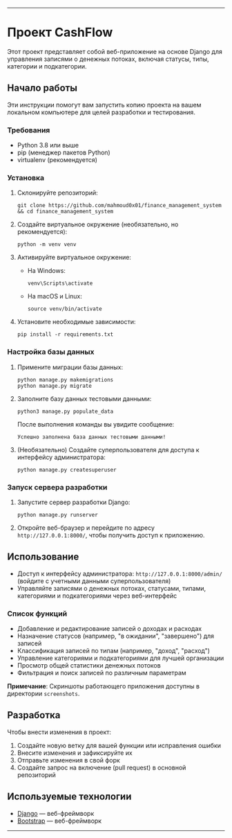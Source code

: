 

---

# Проект CashFlow

Этот проект представляет собой веб-приложение на основе Django для управления записями о денежных потоках, включая статусы, типы, категории и подкатегории.

## Начало работы

Эти инструкции помогут вам запустить копию проекта на вашем локальном компьютере для целей разработки и тестирования.

### Требования

- Python 3.8 или выше
- pip (менеджер пакетов Python)
- virtualenv (рекомендуется)

### Установка

1. Склонируйте репозиторий:

   ```
   git clone https://github.com/mahmoud0x01/finance_management_system && cd finance_management_system
   ```

2. Создайте виртуальное окружение (необязательно, но рекомендуется):

   ```
   python -m venv venv
   ```

3. Активируйте виртуальное окружение:

   - На Windows:

     ```
     venv\Scripts\activate
     ```

   - На macOS и Linux:

     ```
     source venv/bin/activate
     ```

4. Установите необходимые зависимости:

   ```
   pip install -r requirements.txt
   ```

### Настройка базы данных

1. Примените миграции базы данных:

   ```
   python manage.py makemigrations
   python manage.py migrate
   ```

2. Заполните базу данных тестовыми данными:

   ```
   python3 manage.py populate_data
   ```

   После выполнения команды вы увидите сообщение:

   ```
   Успешно заполнена база данных тестовыми данными!
   ```

3. (Необязательно) Создайте суперпользователя для доступа к интерфейсу администратора:

   ```
   python manage.py createsuperuser
   ```

### Запуск сервера разработки

1. Запустите сервер разработки Django:

   ```
   python manage.py runserver
   ```

2. Откройте веб-браузер и перейдите по адресу `http://127.0.0.1:8000/`, чтобы получить доступ к приложению.

## Использование

- Доступ к интерфейсу администратора: `http://127.0.0.1:8000/admin/` (войдите с учетными данными суперпользователя)
- Управляйте записями о денежных потоках, статусами, типами, категориями и подкатегориями через веб-интерфейс

### Список функций

- Добавление и редактирование записей о доходах и расходах
- Назначение статусов (например, "в ожидании", "завершено") для записей
- Классификация записей по типам (например, "доход", "расход")
- Управление категориями и подкатегориями для лучшей организации
- Просмотр общей статистики денежных потоков
- Фильтрация и поиск записей по различным параметрам

**Примечание**: Скриншоты работающего приложения доступны в директории `screenshots`.

## Разработка

Чтобы внести изменения в проект:

1. Создайте новую ветку для вашей функции или исправления ошибки
2. Внесите изменения и зафиксируйте их
3. Отправьте изменения в свой форк
4. Создайте запрос на включение (pull request) в основной репозиторий

## Используемые технологии

- [Django](https://www.djangoproject.com/) — веб-фреймворк
- [Bootstrap](https://getbootstrap.com/) — веб-фреймворк

---


